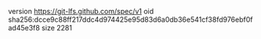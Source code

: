 version https://git-lfs.github.com/spec/v1
oid sha256:dcce9c88ff217ddc4d974425e95d83d6a0db36e541cf38fd976ebf0fad45e3f8
size 2281
